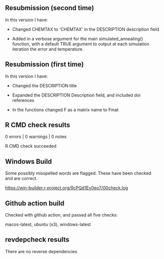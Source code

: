 ## Resubmission (second time)

In this version I have:

* Changed CHEMTAX to 'CHEMTAX' in the DESCRIPTION description field

* Added in a verbose argument for the main simulated_annealing() function, with
  a default TRUE argument to output at each simulation iteration the error and 
  temperature. 

## Resubmission (first time)

In this version I have:

* Changed the DESCRIPTION title

* Expanded the DESCRIPTION Description field, and included doi references

* In the functions changed F as a matrix name to Fmat


## R CMD check results


0 errors | 0 warnings | 0 notes

R CMD check succeeded


## Windows Build

Some possibly misspelled words are flagged. These have been checked and 
are correct. 

https://win-builder.r-project.org/9cPQd1Ev0eo7/00check.log


## Github action build

Checked with github action, and passed all five checks:

macos-latest, ubuntu (x3), windows-latest



## revdepcheck results

There are no reverse dependencies




